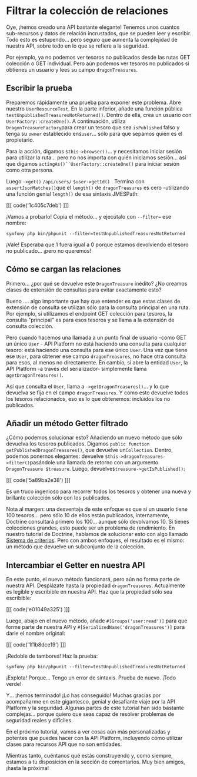 # Filtrar la colección de relaciones

Oye, ¡hemos creado una API bastante elegante! Tenemos unos cuantos sub-recursos y datos de relación incrustados, que se pueden leer y escribir. Todo esto es estupendo... pero seguro que aumenta la complejidad de nuestra API, sobre todo en lo que se refiere a la seguridad.

Por ejemplo, ya no podemos ver tesoros no publicados desde las rutas GET colección o GET individual. Pero aún podemos ver tesoros no publicados si obtienes un usuario y lees su campo `dragonTreasures`.

## Escribir la prueba

Preparemos rápidamente una prueba para exponer este problema. Abre nuestro `UserResourceTest`. En la parte inferior, añade una función pública `testUnpublishedTreasuresNotReturned()`. Dentro de ella, crea un usuario con `UserFactory::createOne()`. A continuación, utiliza `DragonTreasureFactory`para crear un tesoro que sea `isPublished` falso y tenga su `owner` establecido en`$user`... sólo para que sepamos quién es el propietario.

Para la acción, digamos `$this->browser()`... y necesitamos iniciar sesión para utilizar la ruta... pero no nos importa con quién iniciamos sesión... así que digamos `actingAs()``UserFactory::createOne()` para iniciar sesión como otra persona.

Luego `->get()` `/api/users/` `$user->getId()` . Termina con `assertJsonMatches()`que el `length()` de `dragonTreasures` es cero -utilizando una función genial `length()` de esa sintaxis JMESPath:

[[[ code('1c405c7deb') ]]]

¡Vamos a probarlo! Copia el método... y ejecútalo con `--filter=` ese nombre:

```terminal-silent
symfony php bin/phpunit --filter=testUnpublishedTreasuresNotReturned
```

¡Vale! Esperaba que 1 fuera igual a 0 porque estamos devolviendo el tesoro no publicado... ¡pero no queremos!

## Cómo se cargan las relaciones

Primero... ¿por qué se devuelve este `DragonTreasure` inédito? ¿No creamos clases de extensión de consultas para evitar exactamente esto?

Bueno .... algo importante que hay que entender es que estas clases de extensión de consulta se utilizan sólo para la consulta principal en una ruta. Por ejemplo, si utilizamos el endpoint GET colección para tesoros, la consulta "principal" es para esos tesoros y se llama a la extensión de consulta colección.

Pero cuando hacemos una llamada a un punto final de usuario -como GET un único `User` - API Platform no está haciendo una consulta para cualquier tesoro: está haciendo una consulta para ese único `User`. Una vez que tiene ese `User`, para obtener ese campo `dragonTreasures`, no hace otra consulta para esos, al menos no directamente. En cambio, si abre la entidad `User`, la API Platform -a través del serializador- simplemente llama a`getDragonTreasures()`.

Así que consulta el `User`, llama a `->getDragonTreasures()`... y lo que devuelva se fija en el campo `dragonTreasures`. Y como esto devuelve todos los tesoros relacionados, eso es lo que obtenemos: incluidos los no publicados.

## Añadir un método Getter filtrado

¿Cómo podemos solucionar esto? Añadiendo un nuevo método que sólo devuelva los tesoros publicados. Digamos `public function getPublishedDragonTreasures()`, que devuelve un`Collection`. Dentro, podemos ponernos elegantes: devuelve `$this->dragonTreasures->filter()`pasándole una llamada de retorno con un argumento `DragonTreasure $treasure`. Luego, devuelve`$treasure->getIsPublished()`:

[[[ code('5a89ba2e38') ]]]

Es un truco ingenioso para recorrer todos los tesoros y obtener una nueva y brillante colección sólo con los publicados.

Nota al margen: una desventaja de este enfoque es que si un usuario tiene 100 tesoros... pero sólo 10 de ellos están publicados, internamente, Doctrine consultará primero los 100... aunque sólo devolvamos 10. Si tienes colecciones grandes, esto puede ser un problema de rendimiento. En nuestro tutorial de Doctrine, hablamos de solucionar esto con algo llamado [Sistema de criterios](https://symfonycasts.com/screencast/doctrine-relations/collection-criteria). Pero con ambos enfoques, el resultado es el mismo: un método que devuelve un subconjunto de la colección.

## Intercambiar el Getter en nuestra API

En este punto, el nuevo método funcionará, pero aún no forma parte de nuestra API. Desplázate hasta la propiedad `dragonTreasures`. Actualmente es legible y escribible en nuestra API. Haz que la propiedad sólo sea escribible:

[[[ code('e01049a325') ]]]

Luego, abajo en el nuevo método, añade `#[Groups('user:read')]` para que forme parte de nuestra API y `#[SerializedName('dragonTreasures')]` para darle el nombre original:

[[[ code('1f1b8dce19') ]]]

¡Redoble de tambores! Haz la prueba:

```terminal-silent
symfony php bin/phpunit --filter=testUnpublishedTreasuresNotReturned
```

¡Explota! Porque... Tengo un error de sintaxis. Prueba de nuevo. ¡Todo verde!

Y... ¡hemos terminado! ¡Lo has conseguido! Muchas gracias por acompañarme en este gigantesco, genial y desafiante viaje por la API Platform y la seguridad. Algunas partes de este tutorial han sido bastante complejas... porque quiero que seas capaz de resolver problemas de seguridad reales y difíciles.

En el próximo tutorial, vamos a ver cosas aún más personalizadas y potentes que puedes hacer con la API Platform, incluyendo cómo utilizar clases para recursos API que no son entidades.

Mientras tanto, cuéntanos qué estás construyendo y, como siempre, estamos a tu disposición en la sección de comentarios. Muy bien amigos, ¡hasta la próxima!
